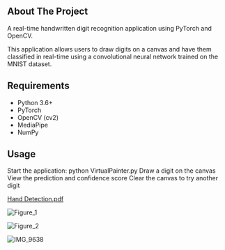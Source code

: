 ## About The Project

A real-time handwritten digit recognition application using PyTorch and OpenCV.

This application allows users to draw digits on a canvas and have them classified in real-time using a convolutional neural network trained on the MNIST dataset. 

## Requirements
<ul>
<li> Python 3.6+ </li>
<li> PyTorch  </li>
<li> OpenCV (cv2) </li>
<li> MediaPipe </li>
<li> NumPy </li>
</ul>

## Usage

Start the application: python VirtualPainter.py
Draw a digit on the canvas
View the prediction and confidence score
Clear the canvas to try another digit

[Hand Detection.pdf](https://github.com/user-attachments/files/19145192/Hand.Detection.pdf)



![Figure_1](https://github.com/user-attachments/assets/d02c1a46-e075-4d17-976e-7671bd5ad285)

![Figure_2](https://github.com/user-attachments/assets/e9a2693e-1498-4ca7-8c37-e8b0cf74203e)


![IMG_9638](https://github.com/user-attachments/assets/c71f0ff1-dd06-44d7-a405-c6ba4b7885e7)
